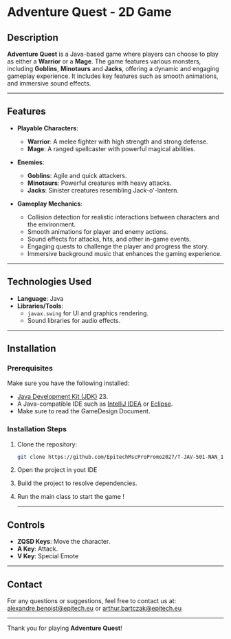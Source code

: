 # Adventure Quest - 2D Game

## Description
**Adventure Quest** is a Java-based game where players can choose to play as either a **Warrior** or a **Mage**. The game features various monsters, including **Goblins**, **Minotaurs** and **Jacks**, offering a dynamic and engaging gameplay experience. It includes key features such as smooth animations, and immersive sound effects.

---

## Features
- **Playable Characters**:  
  - **Warrior**: A melee fighter with high strength and strong defense.  
  - **Mage**: A ranged spellcaster with powerful magical abilities.  

- **Enemies**:  
  - **Goblins**: Agile and quick attackers.  
  - **Minotaurs**: Powerful creatures with heavy attacks.
  - **Jacks**:  Sinister creatures resembling Jack-o'-lantern.    

- **Gameplay Mechanics**:  
  - Collision detection for realistic interactions between characters and the environment.  
  - Smooth animations for player and enemy actions.  
  - Sound effects for attacks, hits, and other in-game events.  
  - Engaging quests to challenge the player and progress the story.  
  - Immersive background music that enhances the gaming experience.  


---

## Technologies Used
- **Language**: Java  
- **Libraries/Tools**:  
  - `javax.swing` for UI and graphics rendering.   
  - Sound libraries for audio effects.  

---

## Installation

### Prerequisites
Make sure you have the following installed:  
- [Java Development Kit (JDK)](https://www.oracle.com/java/technologies/javase-jdk-downloads.html) 23.  
- A Java-compatible IDE such as [IntelliJ IDEA](https://www.jetbrains.com/idea/) or [Eclipse](https://www.eclipse.org/downloads/).
- Make sure to read the GameDesign Document.

### Installation Steps
1. Clone the repository:  
   ```bash
   git clone https://github.com/EpitechMscProPromo2027/T-JAV-501-NAN_10.git
 2. Open the project in yout IDE
 3. Build the project to resolve dependencies.
 4. Run the main class to start the game !

    ---

## Controls
- **ZQSD Keys**: Move the character.  
- **A Key**: Attack.
- **V Key**: Special Emote   


---

## Contact
For any questions or suggestions, feel free to contact us at: alexandre.benoist@epitech.eu or arthur.bartczak@epitech.eu

---

Thank you for playing **Adventure Quest**!
